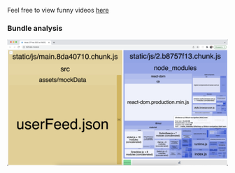 Feel free to view funny videos [here](https://helmax-y.github.io/TikTuk/)

### Bundle analysis

![Bundle analysis](/bundleAnalysis.png?raw=true "Bundle analysis")

